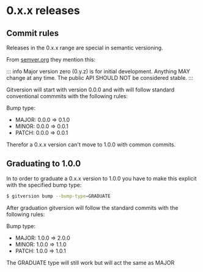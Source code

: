 # 0.x.x releases

## Commit rules

Releases in the 0.x.x range are special in semantic versioning.

From [semver.org](https://semver.org) they mention this:

::: info
Major version zero (0.y.z) is for initial development. Anything MAY change at any time. The public API SHOULD NOT be considered stable.
:::

Gitversion will start with version 0.0.0 and with will follow standard conventional commmits with the following rules:

Bump type:
- MAJOR: 0.0.0 => 0.1.0
- MINOR: 0.0.0 => 0.0.1
- PATCH: 0.0.0 => 0.0.1

Therefor a 0.x.x version can't move to 1.0.0 with common commits.

## Graduating to 1.0.0

In to order to graduate a 0.x.x version to 1.0.0 you have to make this explicit with the specified bump type:

```sh 
$ gitversion bump --bump-type=GRADUATE
```

After graduation gitversion will follow the standard commits with the following rules:

Bump type:
- MAJOR: 1.0.0 => 2.0.0
- MINOR: 1.0.0 => 1.1.0
- PATCH: 1.0.0 => 1.0.1

The GRADUATE type will still work but will act the same as MAJOR
